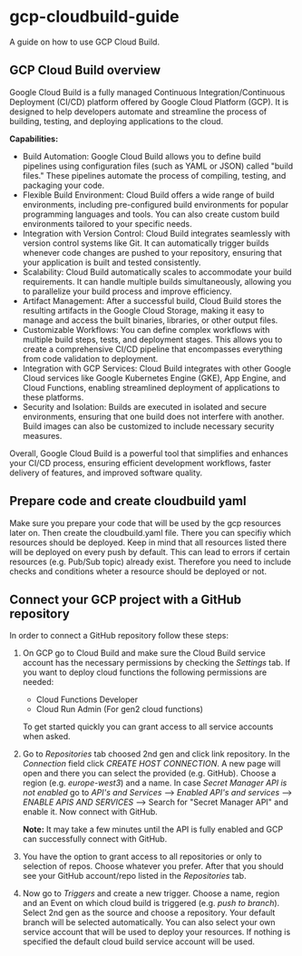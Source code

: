 # gcp-cloudbuild-guide

A guide on how to use GCP Cloud Build.

## GCP Cloud Build overview

Google Cloud Build is a fully managed Continuous Integration/Continuous Deployment (CI/CD) platform offered by Google Cloud Platform (GCP). It is designed to help developers automate and streamline the process of building, testing, and deploying applications to the cloud.

**Capabilities:**

- Build Automation: Google Cloud Build allows you to define build pipelines using configuration files (such as YAML or JSON) called "build files." These pipelines automate the process of compiling, testing, and packaging your code.
- Flexible Build Environment: Cloud Build offers a wide range of build environments, including pre-configured build environments for popular programming languages and tools. You can also create custom build environments tailored to your specific needs.
- Integration with Version Control: Cloud Build integrates seamlessly with version control systems like Git. It can automatically trigger builds whenever code changes are pushed to your repository, ensuring that your application is built and tested consistently.
- Scalability: Cloud Build automatically scales to accommodate your build requirements. It can handle multiple builds simultaneously, allowing you to parallelize your build process and improve efficiency.
- Artifact Management: After a successful build, Cloud Build stores the resulting artifacts in the Google Cloud Storage, making it easy to manage and access the built binaries, libraries, or other output files.
- Customizable Workflows: You can define complex workflows with multiple build steps, tests, and deployment stages. This allows you to create a comprehensive CI/CD pipeline that encompasses everything from code validation to deployment.
- Integration with GCP Services: Cloud Build integrates with other Google Cloud services like Google Kubernetes Engine (GKE), App Engine, and Cloud Functions, enabling streamlined deployment of applications to these platforms.
- Security and Isolation: Builds are executed in isolated and secure environments, ensuring that one build does not interfere with another. Build images can also be customized to include necessary security measures.

Overall, Google Cloud Build is a powerful tool that simplifies and enhances your CI/CD process, ensuring efficient development workflows, faster delivery of features, and improved software quality.

## Prepare code and create cloudbuild yaml

Make sure you prepare your code that will be used by the gcp resources later on.
Then create the cloudbuild.yaml file. There you can specifiy which resources should be deployed. Keep in mind that all resources listed there will be deployed on every push by default. This can lead to errors if certain resources (e.g. Pub/Sub topic) already exist. Therefore you need to include checks and conditions wheter a resource should be deployed or not.

## Connect your GCP project with a GitHub repository

In order to connect a GitHub repository follow these steps:

1.  On GCP go to Cloud Build and make sure the Cloud Build service account has the necessary permissions by checking the _Settings_ tab. If you want to deploy cloud functions the following permissions are needed:

    - Cloud Functions Developer
    - Cloud Run Admin (For gen2 cloud functions)

    To get started quickly you can grant access to all service accounts when asked.

2.  Go to _Repositories_ tab choosed 2nd gen and click link repository. In the _Connection_ field click _CREATE HOST CONNECTION_. A new page will open and there you can select the provided (e.g. GitHub). Choose a region (e.g. _europe-west3_) and a name. In case _Secret Manager API is not enabled_ go to _API's and Services_ --> _Enabled API's and services_ --> _ENABLE APIS AND SERVICES_ --> Search for "Secret Manager API" and enable it. Now connect with GitHub.

    **Note:** It may take a few minutes until the API is fully enabled and GCP can successfully connect with GitHub.

3.  You have the option to grant access to all repositories or only to selection of repos. Choose whatever you prefer. After that you should see your GitHub account/repo listed in the _Repositories_ tab.

4.  Now go to _Triggers_ and create a new trigger. Choose a name, region and an Event on which cloud build is triggered (e.g. _push to branch_). Select 2nd gen as the source and choose a repository. Your default branch will be selected automatically. You can also select your own service account that will be used to deploy your resources. If nothing is specified the default cloud build service account will be used.
